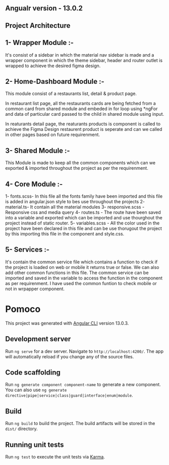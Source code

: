 
## Angualr version - 13.0.2
## Project Architecture

## 1- Wrapper Module :- 

   It's consist of a sidebar in which the material nav sidebar is made and a wrapper component in which the theme sidebar, header and router outlet is wrapped to achieve the desired figma design.

## 2- Home-Dashboard Module :-
   
   This module consist of a restaurants list, detail & product page.

   In restaurant list page, all the restaurants cards are being fetched from a common card from shared module and embeded in for loop using *ngFor and data of particular card passed to the child in shared module using input.

   In reaturants detail page, the reaturants products is component is called to achieve the Figma Design restaurent product is seperate and can we called in other pages based on future requirenment.

## 3- Shared Module :-   

   This Module is made to keep all the common components which can we exported & imported throughout the project as per the requirenment.


## 4- Core Module :-  
   
   1- fonts.scss- In this file all the fonts family have been imported and this file is added in angular.json style to bes use        throughout the projects
   2- material.ts- It contain all the material modules
   3- responsive.scss - Responsive css and media query
   4- routes.ts - The route have been saved into a variable and exported which can be imported and use thourghout the project instead of static router.
   5- variables.scss - All the color used in the project have been declared in this file and can be use thorugout the project by this importing this file in the component and style.css.

## 5- Services :- 

   It's contain the common service file which contains a function to check if the project is loaded on web or mobile it returns true or false. We can also add other common functions in this file. The common service can be imported and saved in the variable to access the function in the component as per requirenment. I have used the common funtion to check mobile or not in wrpapper component.


# Pomoco

This project was generated with [Angular CLI](https://github.com/angular/angular-cli) version 13.0.3.

## Development server

Run `ng serve` for a dev server. Navigate to `http://localhost:4200/`. The app will automatically reload if you change any of the source files.

## Code scaffolding

Run `ng generate component component-name` to generate a new component. You can also use `ng generate directive|pipe|service|class|guard|interface|enum|module`.

## Build

Run `ng build` to build the project. The build artifacts will be stored in the `dist/` directory.

## Running unit tests

Run `ng test` to execute the unit tests via [Karma](https://karma-runner.github.io).




